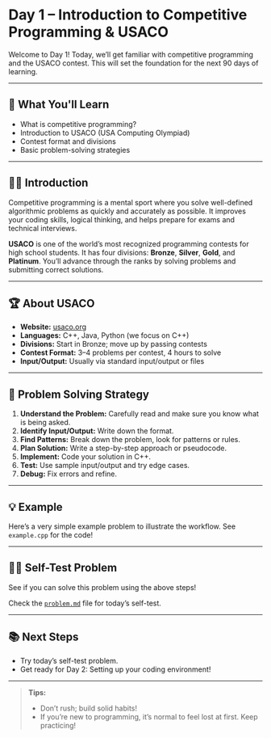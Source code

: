 # Day 1 – Introduction to Competitive Programming & USACO

Welcome to Day 1! Today, we’ll get familiar with competitive programming and the USACO contest. This will set the foundation for the next 90 days of learning.

---

## 📌 What You'll Learn

- What is competitive programming?
- Introduction to USACO (USA Computing Olympiad)
- Contest format and divisions
- Basic problem-solving strategies

---

## 🧑‍💻 Introduction

Competitive programming is a mental sport where you solve well-defined algorithmic problems as quickly and accurately as possible. It improves your coding skills, logical thinking, and helps prepare for exams and technical interviews.

**USACO** is one of the world’s most recognized programming contests for high school students. It has four divisions: **Bronze**, **Silver**, **Gold**, and **Platinum**. You’ll advance through the ranks by solving problems and submitting correct solutions.

---

## 🏆 About USACO

- **Website:** [usaco.org](http://usaco.org)
- **Languages:** C++, Java, Python (we focus on C++)
- **Divisions:** Start in Bronze; move up by passing contests
- **Contest Format:** 3–4 problems per contest, 4 hours to solve
- **Input/Output:** Usually via standard input/output or files

---

## 📝 Problem Solving Strategy

1. **Understand the Problem:** Carefully read and make sure you know what is being asked.
2. **Identify Input/Output:** Write down the format.
3. **Find Patterns:** Break down the problem, look for patterns or rules.
4. **Plan Solution:** Write a step-by-step approach or pseudocode.
5. **Implement:** Code your solution in C++.
6. **Test:** Use sample input/output and try edge cases.
7. **Debug:** Fix errors and refine.

---

## 💡 Example

Here’s a very simple example problem to illustrate the workflow. See `example.cpp` for the code!

---

## 🏋️‍♂️ Self-Test Problem

See if you can solve this problem using the above steps!

Check the [`problem.md`](./problem.md) file for today’s self-test.

---

## 📚 Next Steps

- Try today’s self-test problem.
- Get ready for Day 2: Setting up your coding environment!

---

> **Tips:**
> - Don’t rush; build solid habits!
> - If you’re new to programming, it’s normal to feel lost at first. Keep practicing!
